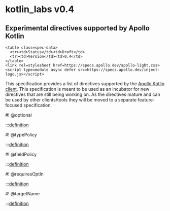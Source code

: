 # kotlin_labs v0.4

<h2>Experimental directives supported by Apollo Kotlin</h2>

```raw html
<table class=spec-data>
  <tr><td>Status</td><td>Draft</td>
  <tr><td>Version</td><td>0.4</td>
</table>
<link rel=stylesheet href=https://specs.apollo.dev/apollo-light.css>
<script type=module async defer src=https://specs.apollo.dev/inject-logo.js></script>
```

This specification provides a list of directives supported by the [Apollo Kotlin client](https://github.com/apollographql/apollo-kotlin). This specification is meant to be used as an incubator for new directives that are still being working on. As the directives mature and can be used by other clients/tools they will be moved to a separate feature-focused specification. 

#! @optional

:::[definition](kotlin_labs-v0.4.graphql#@optional)

#! @typePolicy

:::[definition](kotlin_labs-v0.4.graphql#@typePolicy)

#! @fieldPolicy

:::[definition](kotlin_labs-v0.4.graphql#@fieldPolicy)

#! @requiresOptIn

:::[definition](kotlin_labs-v0.4.graphql#@requiresOptIn)

#! @targetName

:::[definition](kotlin_labs-v0.4.graphql#@targetName)


